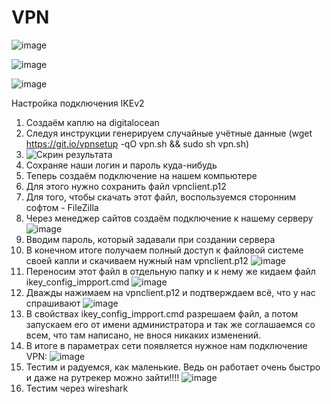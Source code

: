 # VPN

![image](https://user-images.githubusercontent.com/46523068/160524234-daaa1212-3db6-4855-bcd7-e2330fcda971.png)

![image](https://user-images.githubusercontent.com/46523068/160526785-391a45ae-2f41-4536-a589-0f3ec8977ff7.png)

![image](https://user-images.githubusercontent.com/46523068/160531042-a3d7a2e9-600b-400e-8957-ed4d16f63f2f.png)

Настройка подключения IKEv2

1. Создаём каплю на digitalocean
2. Следуя инструкции генерируем случайные учётные данные (wget https://git.io/vpnsetup -qO vpn.sh && sudo sh vpn.sh)
3. ![Скрин результата](https://user-images.githubusercontent.com/87607801/160533172-cff073b4-5c59-4567-b5dd-260e471e8afd.png)
3. Сохраняе наши логин и пароль куда-нибудь
4. Теперь создаём подключение на нашем компьютере
5. Для этого нужно сохранить файл vpnclient.p12
6. Для того, чтобы скачать этот файл, воспользуемся сторонним софтом - FileZilla
7. Через менеджер сайтов создаём подключение к нашему серверу
![image](https://user-images.githubusercontent.com/87607801/160531824-b5bf2961-6b7a-4807-ba99-5ba173847ff2.png)
8. Вводим пароль, который задавали при создании сервера
9. В конечном итоге получаем полный доступ к файловой системе своей капли и скачиваем нужный нам vpnclient.p12
![image](https://user-images.githubusercontent.com/87607801/160532008-c9097c2b-4f45-4fb6-8e8a-fd62cf798e75.png)
10. Переносим этот файл в отдельную папку и к нему же кидаем файл ikey_config_impport.cmd
![image](https://user-images.githubusercontent.com/87607801/160532132-433f6d95-4441-4dd9-a7a8-fe6ea5d8cb16.png)
11. Дважды нажимаем на vpnclient.p12 и подтверждаем всё, что у нас спрашивают
![image](https://user-images.githubusercontent.com/87607801/160532294-6ea09bd2-a32f-4e32-8d2e-abb51b32a0c4.png)
12. В свойствах ikey_config_impport.cmd разрешаем файл, а потом запускаем его от имени администратора и так же соглашаемся со всем, что там написано, не внося никаких изменений.
13. В итоге в параметрах сети появляется нужное нам подключение VPN:
![image](https://user-images.githubusercontent.com/87607801/160532556-ebddbd50-6b8d-45f2-9388-6f1ff95e90c4.png)
14. Тестим и радуемся, как маленькие. Ведь он работает очень быстро и даже на рутрекер можно зайти!!!!
![image](https://user-images.githubusercontent.com/87607801/160532653-fde10a5c-9ace-4d7e-bbd9-ad75d750978a.png)
15. Тестим через wireshark
